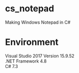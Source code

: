 # cs_notepad
Making Windows Notepad in C#

# Environment
Visual Studio 2017 Version 15.9.52 <br>
.NET Framework 4.8 <br>
C# 7.3 
